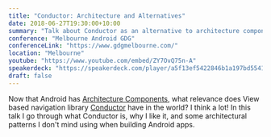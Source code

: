 ```yaml
---
title: "Conductor: Architecture and Alternatives"
date: 2018-06-27T19:30:00+10:00
summary: "Talk about Conductor as an alternative to architecture components."
conference: "Melbourne Android GDG"
conferenceLink: "https://www.gdgmelbourne.com/"
location: "Melbourne"
youtube: "https://www.youtube.com/embed/ZY7OvQ75n-A"
speakerdeck: "https://speakerdeck.com/player/a5f13ef5422846b1a197bd55415c67ee"
draft: false
---
```


Now that Android has
[Architecture Components](https://developer.android.com/topic/libraries/architecture/),
what relevance does View based navigation library [Conductor](https://github.com/bluelinelabs/Conductor)
have in the world? I think a lot! In this talk I go through what Conductor is, why I like it, and some
architectural patterns I don't mind using when building Android apps.

